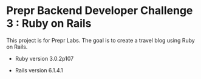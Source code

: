 # Prepr Backend Developer Challenge 3 : Ruby on Rails

This project is for Prepr Labs. The goal is to create a travel blog using Ruby on Rails.

* Ruby version 3.0.2p107

* Rails version 6.1.4.1
